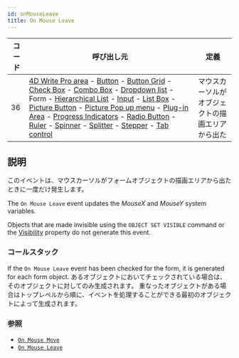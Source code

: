 ```yaml
---
id: onMouseLeave
title: On Mouse Leave
---
```


| コード | 呼び出し元                                                                                                                                                                                                                                                                                                                                                                                                                                                                                                                                                                                                                                                                                                                                                                                                                                                                                                                                                                  | 定義                       |
| --- | ---------------------------------------------------------------------------------------------------------------------------------------------------------------------------------------------------------------------------------------------------------------------------------------------------------------------------------------------------------------------------------------------------------------------------------------------------------------------------------------------------------------------------------------------------------------------------------------------------------------------------------------------------------------------------------------------------------------------------------------------------------------------------------------------------------------------------------------------------------------------------------------------------------------------------------------------------------------------- | ------------------------ |
| 36  | [4D Write Pro area](FormObjects/writeProArea_overview) - [Button](FormObjects/button_overview.md) - [Button Grid](FormObjects/buttonGrid_overview.md) - [Check Box](FormObjects/checkbox_overview.md) - [Combo Box](FormObjects/comboBox_overview.md) - [Dropdown list](FormObjects/dropdownList_Overview.md) - Form - [Hierarchical List](FormObjects/list_overview.md#overview) - [Input](FormObjects/input_overview.md) - [List Box](FormObjects/listbox_overview.md) - [Picture Button](FormObjects/pictureButton_overview.md) - [Picture Pop up menu](FormObjects/picturePopupMenu_overview.md) - [Plug-in Area](FormObjects/pluginArea_overview.md#overview) - [Progress Indicators](FormObjects/progressIndicator.md) - [Radio Button](FormObjects/radio_overview.md) - [Ruler](FormObjects/ruler.md) - [Spinner](FormObjects/spinner.md) - [Splitter](FormObjects/splitters.md) - [Stepper](FormObjects/stepper.md) - [Tab control](FormObjects/tabControl.md) | マウスカーソルがオブジェクトの描画エリアから出た |

## 説明

このイベントは、マウスカーソルがフォームオブジェクトの描画エリアから出たときに一度だけ発生します。

The `On Mouse Leave` event updates the _MouseX_ and _MouseY_ system variables.

Objects that are made invisible using the `OBJECT SET VISIBLE` command or the [Visibility](FormObjects/properties_Display.md#visibility) property do not generate this event.

### コールスタック

If the `On Mouse Leave` event has been checked for the form, it is generated for each form object. あるオブジェクトにおいてチェックされている場合は、そのオブジェクトに対してのみ生成されます。 重なったオブジェクトがある場合はトップレベルから順に、イベントを処理することができる最初のオブジェクトによって生成されます。

### 参照

- [`On Mouse Move`](onMouseMove.md)
- [`On Mouse Leave`](onMouseLeave.md)
